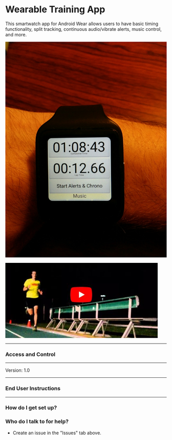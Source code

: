 # Wearable Training App #

This smartwatch app for Android Wear allows users to have basic timing functionality, split tracking, continuous audio/vibrate alerts, music control, and more.

[![](https://raw.githubusercontent.com/davidhudman/AndroidWearIntervalStopwatch/master/screenshots/MainAppScreen01.jpg)](https://github.com/davidhudman/AndroidWearIntervalStopwatch)

[![](https://github.com/davidhudman/TrackPracticeArduinoLEDPacing/blob/master/Screenshots/TrackPracticeSS05.JPG)](www.google.com)

--------
### Access and Control ###


--------

Version: 1.0


---------

### End User Instructions ###


-------------

### How do I get set up? ###



### Who do I talk to for help? ###

* Create an issue in the "Issues" tab above.